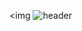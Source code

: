 

<img ![header](https://capsule-render.vercel.app/api?type=rect&color=auto&height=300&section=header&text=Hello%20mingure&fontSize=90)
